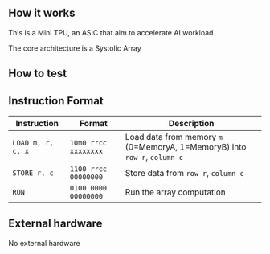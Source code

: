 <!---

This file is used to generate your project datasheet. Please fill in the information below and delete any unused
sections.

You can also include images in this folder and reference them in the markdown. Each image must be less than
512 kb in size, and the combined size of all images must be less than 1 MB.
-->

## How it works

This is a Mini TPU, an ASIC that aim to accelerate AI workload

The core architecture is a Systolic Array


## How to test

## Instruction Format

| Instruction   | Format                          | Description |
|--------------|--------------------------------|-------------|
| `LOAD m, r, c, x` | `10m0 rrcc xxxxxxxx` | Load data from memory `m` (0=MemoryA, 1=MemoryB) into `row r`, `column c` |
| `STORE r, c` | `1100 rrcc 00000000` | Store data from `row r`, `column c` |
| `RUN` | `0100 0000 00000000` | Run the array computation |


## External hardware

No external hardware
